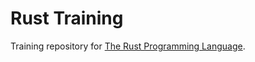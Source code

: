 # Rust Training
Training repository for [The Rust Programming Language](https://doc.rust-lang.org/book/title-page.html).
